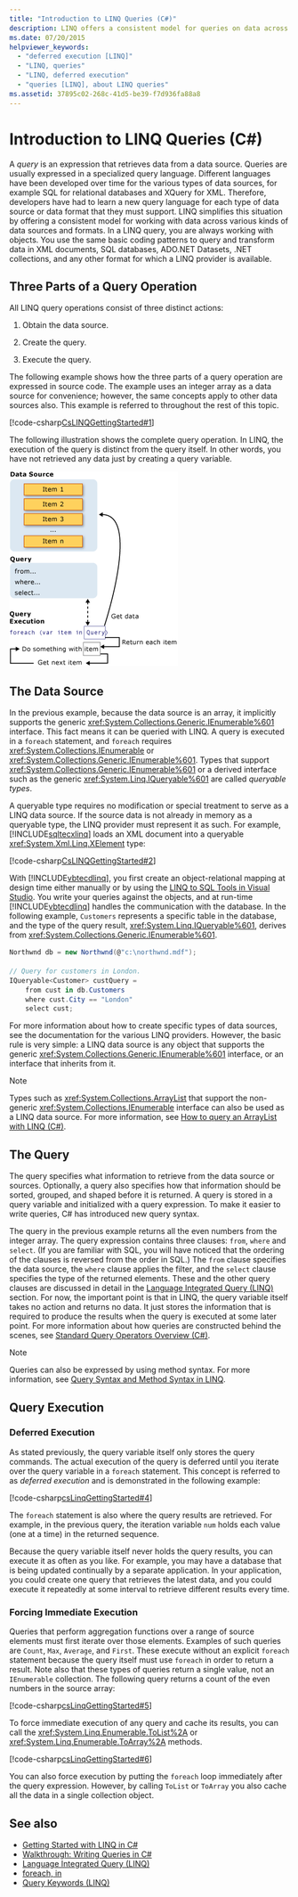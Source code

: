 ```yaml
---
title: "Introduction to LINQ Queries (C#)"
description: LINQ offers a consistent model for queries on data across various kinds of data sources and formats. In a LINQ query, you are always working with objects.
ms.date: 07/20/2015
helpviewer_keywords: 
  - "deferred execution [LINQ]"
  - "LINQ, queries"
  - "LINQ, deferred execution"
  - "queries [LINQ], about LINQ queries"
ms.assetid: 37895c02-268c-41d5-be39-f7d936fa88a8
---
```

# Introduction to LINQ Queries (C#)
A *query* is an expression that retrieves data from a data source. Queries are usually expressed in a specialized query language. Different languages have been developed over time for the various types of data sources, for example SQL for relational databases and XQuery for XML. Therefore, developers have had to learn a new query language for each type of data source or data format that they must support. LINQ simplifies this situation by offering a consistent model for working with data across various kinds of data sources and formats. In a LINQ query, you are always working with objects. You use the same basic coding patterns to query and transform data in XML documents, SQL databases, ADO.NET Datasets, .NET collections, and any other format for which a LINQ provider is available.  
  
## Three Parts of a Query Operation  
 All LINQ query operations consist of three distinct actions:  
  
1. Obtain the data source.  
  
2. Create the query.  
  
3. Execute the query.  
  
 The following example shows how the three parts of a query operation are expressed in source code. The example uses an integer array as a data source for convenience; however, the same concepts apply to other data sources also. This example is referred to throughout the rest of this topic.  
  
 [!code-csharp[CsLINQGettingStarted#1](~/samples/snippets/csharp/VS_Snippets_VBCSharp/CsLINQGettingStarted/CS/Class1.cs#1)]  
  
 The following illustration shows the complete query operation. In LINQ, the execution of the query is distinct from the query itself. In other words, you have not retrieved any data just by creating a query variable.  
  
 ![Diagram of the complete LINQ query operation.](./media/introduction-to-linq-queries/linq-query-complete-operation.png)  
  
## The Data Source  
 In the previous example, because the data source is an array, it implicitly supports the generic <xref:System.Collections.Generic.IEnumerable%601> interface. This fact means it can be queried with LINQ. A query is executed in a `foreach` statement, and `foreach` requires <xref:System.Collections.IEnumerable> or <xref:System.Collections.Generic.IEnumerable%601>. Types that support <xref:System.Collections.Generic.IEnumerable%601> or a derived interface such as the generic <xref:System.Linq.IQueryable%601> are called *queryable types*.  
  
 A queryable type requires no modification or special treatment to serve as a LINQ data source. If the source data is not already in memory as a queryable type, the LINQ provider must represent it as such. For example, [!INCLUDE[sqltecxlinq](~/includes/sqltecxlinq-md.md)] loads an XML document into a queryable <xref:System.Xml.Linq.XElement> type:  
  
 [!code-csharp[CsLINQGettingStarted#2](~/samples/snippets/csharp/VS_Snippets_VBCSharp/CsLINQGettingStarted/CS/Class1.cs#2)]  
  
 With [!INCLUDE[vbtecdlinq](~/includes/vbtecdlinq-md.md)], you first create an object-relational mapping at design time either manually or by using the [LINQ to SQL Tools in Visual Studio](/visualstudio/data-tools/linq-to-sql-tools-in-visual-studio2). You write your queries against the objects, and at run-time [!INCLUDE[vbtecdlinq](~/includes/vbtecdlinq-md.md)] handles the communication with the database. In the following example, `Customers` represents a specific table in the database, and the type of the query result, <xref:System.Linq.IQueryable%601>, derives from <xref:System.Collections.Generic.IEnumerable%601>.  
  
```csharp  
Northwnd db = new Northwnd(@"c:\northwnd.mdf");  
  
// Query for customers in London.  
IQueryable<Customer> custQuery =  
    from cust in db.Customers  
    where cust.City == "London"  
    select cust;  
```  
  
 For more information about how to create specific types of data sources, see the documentation for the various LINQ providers. However, the basic rule is very simple: a LINQ data source is any object that supports the generic <xref:System.Collections.Generic.IEnumerable%601> interface, or an interface that inherits from it.  
  
> [!NOTE]
> Types such as <xref:System.Collections.ArrayList> that support the non-generic <xref:System.Collections.IEnumerable> interface can also be used as a LINQ data source. For more information, see [How to query an ArrayList with LINQ (C#)](./how-to-query-an-arraylist-with-linq.md).  
  
## <a name="query"></a> The Query  
 The query specifies what information to retrieve from the data source or sources. Optionally, a query also specifies how that information should be sorted, grouped, and shaped before it is returned. A query is stored in a query variable and initialized with a query expression. To make it easier to write queries, C# has introduced new query syntax.  
  
 The query in the previous example returns all the even numbers from the integer array. The query expression contains three clauses: `from`, `where` and `select`. (If you are familiar with SQL, you will have noticed that the ordering of the clauses is reversed from the order in SQL.) The `from` clause specifies the data source, the `where` clause applies the filter, and the `select` clause specifies the type of the returned elements. These and the other query clauses are discussed in detail in the [Language Integrated Query (LINQ)](../../../linq/index.md) section. For now, the important point is that in LINQ, the query variable itself takes no action and returns no data. It just stores the information that is required to produce the results when the query is executed at some later point. For more information about how queries are constructed behind the scenes, see [Standard Query Operators Overview (C#)](./standard-query-operators-overview.md).  
  
> [!NOTE]
> Queries can also be expressed by using method syntax. For more information, see [Query Syntax and Method Syntax in LINQ](./query-syntax-and-method-syntax-in-linq.md).  
  
## Query Execution  
  
### Deferred Execution  
 As stated previously, the query variable itself only stores the query commands. The actual execution of the query is deferred until you iterate over the query variable in a `foreach` statement. This concept is referred to as *deferred execution* and is demonstrated in the following example:  
  
 [!code-csharp[csLinqGettingStarted#4](~/samples/snippets/csharp/VS_Snippets_VBCSharp/CsLINQGettingStarted/CS/Class1.cs#4)]  
  
 The `foreach` statement is also where the query results are retrieved. For example, in the previous query, the iteration variable `num` holds each value (one at a time) in the returned sequence.  
  
 Because the query variable itself never holds the query results, you can execute it as often as you like. For example, you may have a database that is being updated continually by a separate application. In your application, you could create one query that retrieves the latest data, and you could execute it repeatedly at some interval to retrieve different results every time.  
  
### Forcing Immediate Execution  
 Queries that perform aggregation functions over a range of source elements must first iterate over those elements. Examples of such queries are `Count`, `Max`, `Average`, and `First`. These execute without an explicit `foreach` statement because the query itself must use `foreach` in order to return a result. Note also that these types of queries return a single value, not an `IEnumerable` collection. The following query returns a count of the even numbers in the source array:  
  
 [!code-csharp[csLinqGettingStarted#5](~/samples/snippets/csharp/VS_Snippets_VBCSharp/CsLINQGettingStarted/CS/Class1.cs#5)]  
  
 To force immediate execution of any query and cache its results, you can call the <xref:System.Linq.Enumerable.ToList%2A> or <xref:System.Linq.Enumerable.ToArray%2A> methods.  
  
 [!code-csharp[csLinqGettingStarted#6](~/samples/snippets/csharp/VS_Snippets_VBCSharp/CsLINQGettingStarted/CS/Class1.cs#6)]  
  
 You can also force execution by putting the `foreach` loop immediately after the query expression. However, by calling `ToList` or `ToArray` you also cache all the data in a single collection object.  
  
## See also

- [Getting Started with LINQ in C#](index.md)
- [Walkthrough: Writing Queries in C#](./walkthrough-writing-queries-linq.md)
- [Language Integrated Query (LINQ)](../../../linq/index.md)
- [foreach, in](../../../language-reference/keywords/foreach-in.md)
- [Query Keywords (LINQ)](../../../language-reference/keywords/query-keywords.md)
